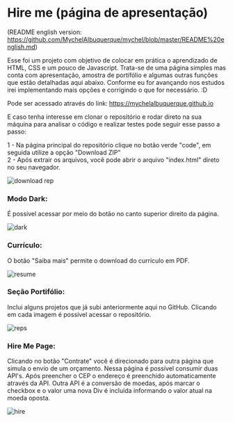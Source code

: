 # Hire me (página de apresentação)

(README english version: https://github.com/MychelAlbuquerque/mychel/blob/master/README%20english.md) 

Esse foi um projeto com objetivo de colocar em prática o aprendizado de HTML, CSS e um pouco de Javascript. 
Trata-se de uma página simples mas conta com apresentação, amostra de portifólio e algumas outras funções que estão detalhadas aqui abaixo. Conforme eu for avançando nos estudos irei implementando mais opções e corrigindo o que for necessário. :D

Pode ser acessado através do link: https://mychelalbuquerque.github.io

E caso tenha interesse em clonar o repositório e rodar direto na sua máquina para analisar o código e realizar testes pode seguir esse passo a passo:

1 - Na página principal do repositório clique no botão verde "code", em seguida utilize a opção "Download ZIP"<br>
2 - Após extrair os arquivos, você pode abrir o arquivo "index.html" direto no seu navegador. 

![download rep](https://user-images.githubusercontent.com/94093354/153206488-a4b88708-d505-455b-b76d-5cb22b33f0a3.gif)

### Modo Dark: 
É possível acessar por meio do botão no canto superior direito da página.

![dark](https://user-images.githubusercontent.com/94093354/153207021-f1249a09-6d05-4661-a028-52c0da9f1d1a.gif)

### Currículo:
O botão "Saiba mais" permite o download do currículo em PDF.

![resume](https://user-images.githubusercontent.com/94093354/153207548-e0d118e4-0afa-40ac-aaa7-8a2ef8e567ce.gif)

### Seção Portifólio:
Inclui alguns projetos que já subi anteriormente aqui no GitHub. Clicando em cada imagem é possível acessar o repositório. 

![reps](https://user-images.githubusercontent.com/94093354/153208013-9551c73d-67c1-4cfd-a71f-de845f78c7e7.gif)

### Hire Me Page:
Clicando no botão "Contrate" você é direcionado para outra página que simula o envio de um orçamento. 
Nessa página é possível consumir duas API's. Após preencher o CEP o endereço é preenchido automaticamente através da API. 
Outra API é a conversão de moedas, após marcar o checkbox e o valor uma nova Div é incluida informando o valor atual na moeda oposta. 

![hire](https://user-images.githubusercontent.com/94093354/153215609-5b413640-9bbf-4b72-9569-9e4d8d15f39a.gif)
